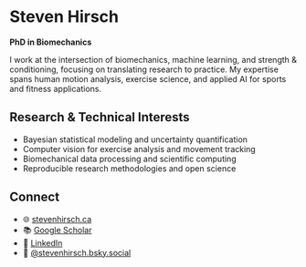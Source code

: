 # Steven Hirsch

**PhD in Biomechanics**

I work at the intersection of biomechanics, machine learning, and strength & conditioning, focusing on translating research to practice. My expertise spans human motion analysis, exercise science, and applied AI for sports and fitness applications.

## Research & Technical Interests
- Bayesian statistical modeling and uncertainty quantification
- Computer vision for exercise analysis and movement tracking
- Biomechanical data processing and scientific computing
- Reproducible research methodologies and open science

## Connect
- 🌐 [stevenhirsch.ca](https://stevenhirsch.ca)
- 📚 [Google Scholar](https://scholar.google.com/citations?user=ON5nvBkAAAAJ&hl=en)
- 💼 [LinkedIn](https://www.linkedin.com/in/steven-m-hirsch/)
- 🦋 [@stevenhirsch.bsky.social](https://bsky.app/profile/stevenhirsch.bsky.social)
